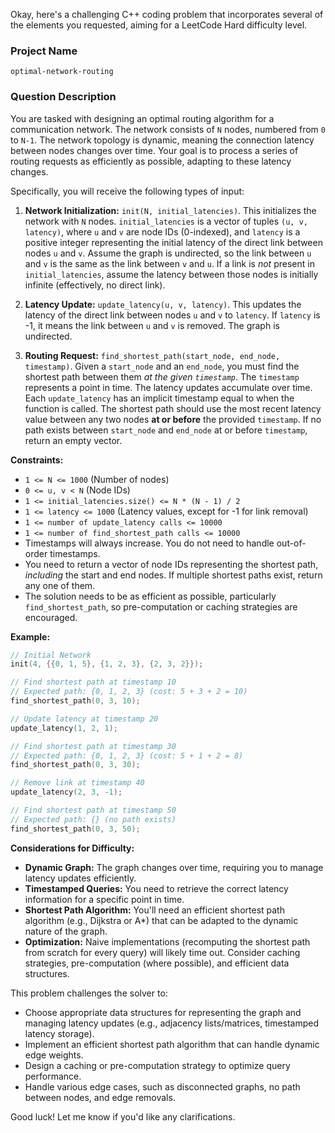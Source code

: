 Okay, here's a challenging C++ coding problem that incorporates several of the elements you requested, aiming for a LeetCode Hard difficulty level.

### Project Name

```
optimal-network-routing
```

### Question Description

You are tasked with designing an optimal routing algorithm for a communication network. The network consists of `N` nodes, numbered from `0` to `N-1`.  The network topology is dynamic, meaning the connection latency between nodes changes over time.  Your goal is to process a series of routing requests as efficiently as possible, adapting to these latency changes.

Specifically, you will receive the following types of input:

1.  **Network Initialization:** `init(N, initial_latencies)`. This initializes the network with `N` nodes. `initial_latencies` is a vector of tuples `(u, v, latency)`, where `u` and `v` are node IDs (0-indexed), and `latency` is a positive integer representing the initial latency of the direct link between nodes `u` and `v`. Assume the graph is undirected, so the link between `u` and `v` is the same as the link between `v` and `u`.  If a link is *not* present in `initial_latencies`, assume the latency between those nodes is initially infinite (effectively, no direct link).

2.  **Latency Update:** `update_latency(u, v, latency)`. This updates the latency of the direct link between nodes `u` and `v` to `latency`. If `latency` is -1, it means the link between `u` and `v` is removed. The graph is undirected.

3.  **Routing Request:** `find_shortest_path(start_node, end_node, timestamp)`. Given a `start_node` and an `end_node`, you must find the shortest path between them *at the given `timestamp`*.  The `timestamp` represents a point in time. The latency updates accumulate over time. Each `update_latency` has an implicit timestamp equal to when the function is called. The shortest path should use the most recent latency value between any two nodes **at or before** the provided `timestamp`. If no path exists between `start_node` and `end_node` at or before `timestamp`, return an empty vector.

**Constraints:**

*   `1 <= N <= 1000` (Number of nodes)
*   `0 <= u, v < N` (Node IDs)
*   `1 <= initial_latencies.size() <= N * (N - 1) / 2`
*   `1 <= latency <= 1000` (Latency values, except for -1 for link removal)
*   `1 <= number of update_latency calls <= 10000`
*   `1 <= number of find_shortest_path calls <= 10000`
*   Timestamps will always increase. You do not need to handle out-of-order timestamps.
*   You need to return a vector of node IDs representing the shortest path, *including* the start and end nodes. If multiple shortest paths exist, return any one of them.
*   The solution needs to be as efficient as possible, particularly `find_shortest_path`, so pre-computation or caching strategies are encouraged.

**Example:**

```cpp
// Initial Network
init(4, {{0, 1, 5}, {1, 2, 3}, {2, 3, 2}});

// Find shortest path at timestamp 10
// Expected path: {0, 1, 2, 3} (cost: 5 + 3 + 2 = 10)
find_shortest_path(0, 3, 10);

// Update latency at timestamp 20
update_latency(1, 2, 1);

// Find shortest path at timestamp 30
// Expected path: {0, 1, 2, 3} (cost: 5 + 1 + 2 = 8)
find_shortest_path(0, 3, 30);

// Remove link at timestamp 40
update_latency(2, 3, -1);

// Find shortest path at timestamp 50
// Expected path: {} (no path exists)
find_shortest_path(0, 3, 50);
```

**Considerations for Difficulty:**

*   **Dynamic Graph:** The graph changes over time, requiring you to manage latency updates efficiently.
*   **Timestamped Queries:** You need to retrieve the correct latency information for a specific point in time.
*   **Shortest Path Algorithm:** You'll need an efficient shortest path algorithm (e.g., Dijkstra or A*) that can be adapted to the dynamic nature of the graph.
*   **Optimization:**  Naive implementations (recomputing the shortest path from scratch for every query) will likely time out. Consider caching strategies, pre-computation (where possible), and efficient data structures.

This problem challenges the solver to:

*   Choose appropriate data structures for representing the graph and managing latency updates (e.g., adjacency lists/matrices, timestamped latency storage).
*   Implement an efficient shortest path algorithm that can handle dynamic edge weights.
*   Design a caching or pre-computation strategy to optimize query performance.
*   Handle various edge cases, such as disconnected graphs, no path between nodes, and edge removals.

Good luck! Let me know if you'd like any clarifications.
